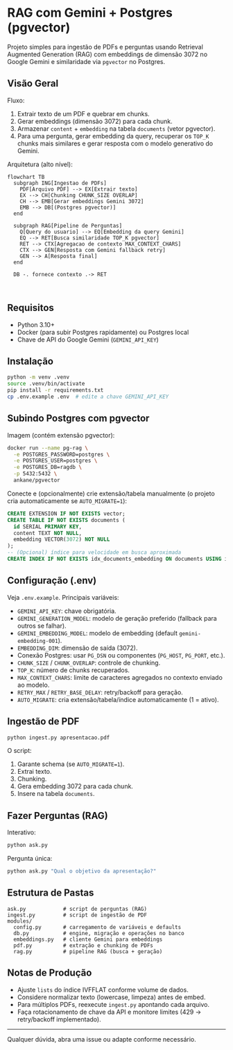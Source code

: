 # RAG com Gemini + Postgres (pgvector)

Projeto simples para ingestão de PDFs e perguntas usando Retrieval Augmented Generation (RAG) com embeddings de dimensão 3072 no Google Gemini e similaridade via `pgvector` no Postgres.

## Visão Geral

Fluxo:
1. Extrair texto de um PDF e quebrar em chunks.
2. Gerar embeddings (dimensão 3072) para cada chunk.
3. Armazenar `content` + `embedding` na tabela `documents` (vetor pgvector).
4. Para uma pergunta, gerar embedding da query, recuperar os `TOP_K` chunks mais similares e gerar resposta com o modelo generativo do Gemini.

Arquitetura (alto nível):

```mermaid
flowchart TB
  subgraph ING[Ingestao de PDFs]
    PDF[Arquivo PDF] --> EX[Extrair texto]
    EX --> CH[Chunking CHUNK_SIZE OVERLAP]
    CH --> EMB[Gerar embeddings Gemini 3072]
    EMB --> DB[(Postgres pgvector)]
  end

  subgraph RAG[Pipeline de Perguntas]
    Q[Query do usuario] --> EQ[Embedding da query Gemini]
    EQ --> RET[Busca similaridade TOP_K pgvector]
    RET --> CTX[Agregacao de contexto MAX_CONTEXT_CHARS]
    CTX --> GEN[Resposta com Gemini fallback retry]
    GEN --> A[Resposta final]
  end

  DB -. fornece contexto .-> RET



```

## Requisitos

- Python 3.10+
- Docker (para subir Postgres rapidamente) ou Postgres local
- Chave de API do Google Gemini (`GEMINI_API_KEY`)

## Instalação

```bash
python -m venv .venv
source .venv/bin/activate
pip install -r requirements.txt
cp .env.example .env  # edite a chave GEMINI_API_KEY
```

## Subindo Postgres com pgvector

Imagem (contém extensão pgvector):

```bash
docker run --name pg-rag \
  -e POSTGRES_PASSWORD=postgres \
  -e POSTGRES_USER=postgres \
  -e POSTGRES_DB=ragdb \
  -p 5432:5432 \
  ankane/pgvector
```

Conecte e (opcionalmente) crie extensão/tabela manualmente (o projeto cria automaticamente se `AUTO_MIGRATE=1`):

```sql
CREATE EXTENSION IF NOT EXISTS vector;
CREATE TABLE IF NOT EXISTS documents (
  id SERIAL PRIMARY KEY,
  content TEXT NOT NULL,
  embedding VECTOR(3072) NOT NULL
);
-- (Opcional) índice para velocidade em busca aproximada
CREATE INDEX IF NOT EXISTS idx_documents_embedding ON documents USING ivfflat (embedding vector_l2_ops) WITH (lists = 100);
```

## Configuração (.env)

Veja `.env.example`. Principais variáveis:

- `GEMINI_API_KEY`: chave obrigatória.
- `GEMINI_GENERATION_MODEL`: modelo de geração preferido (fallback para outros se falhar).
- `GEMINI_EMBEDDING_MODEL`: modelo de embedding (default `gemini-embedding-001`).
- `EMBEDDING_DIM`: dimensão de saída (3072).
- Conexão Postgres: usar `PG_DSN` ou componentes (`PG_HOST`, `PG_PORT`, etc.).
- `CHUNK_SIZE` / `CHUNK_OVERLAP`: controle de chunking.
- `TOP_K`: número de chunks recuperados.
- `MAX_CONTEXT_CHARS`: limite de caracteres agregados no contexto enviado ao modelo.
- `RETRY_MAX` / `RETRY_BASE_DELAY`: retry/backoff para geração.
- `AUTO_MIGRATE`: cria extensão/tabela/índice automaticamente (1 = ativo).

## Ingestão de PDF

```bash
python ingest.py apresentacao.pdf
```

O script:
1. Garante schema (se `AUTO_MIGRATE=1`).
2. Extrai texto.
3. Chunking.
4. Gera embedding 3072 para cada chunk.
5. Insere na tabela `documents`.

## Fazer Perguntas (RAG)

Interativo:
```bash
python ask.py
```

Pergunta única:
```bash
python ask.py "Qual o objetivo da apresentação?"
```

## Estrutura de Pastas

```
ask.py            # script de perguntas (RAG)
ingest.py         # script de ingestão de PDF
modules/
  config.py       # carregamento de variáveis e defaults
  db.py           # engine, migração e operações no banco
  embeddings.py   # cliente Gemini para embeddings
  pdf.py          # extração e chunking de PDFs
  rag.py          # pipeline RAG (busca + geração)
```

## Notas de Produção

- Ajuste `lists` do índice IVFFLAT conforme volume de dados.
- Considere normalizar texto (lowercase, limpeza) antes de embed.
- Para múltiplos PDFs, reexecute `ingest.py` apontando cada arquivo.
- Faça rotacionamento de chave da API e monitore limites (429 -> retry/backoff implementado).


---
Qualquer dúvida, abra uma issue ou adapte conforme necessário.
